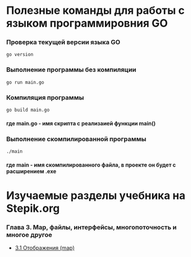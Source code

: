 # Полезные команды для работы с языком программировния GO

### Проверка текущей версии языка GO
```
go version
```

### Выполнение программы без компиляции
```
go run main.go
```
### Компиляция программы
```
go build main.go
```
#### где main.go - имя скрипта с реализаией функции main()

### Выполнение скомпилированной программы
```
./main
```
#### где main - имя скомпилированного файла, в проекте он будет с расширением .exe


# Изучаемые разделы учебника на Stepik.org

### Глава 3. Map, файлы, интерфейсы, многопоточность и многое другое
* [3.1 Отображения (map)](https://stepik.org/lesson/345543/step/1?unit=329288)

